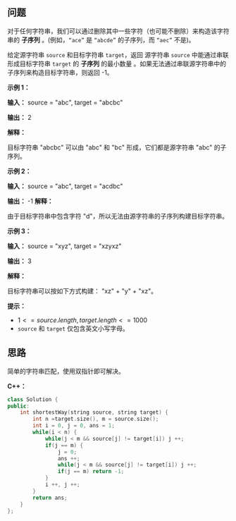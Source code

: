 ## 问题

对于任何字符串，我们可以通过删除其中一些字符（也可能不删除）来构造该字符串的 **子序列** 。(例如，`“ace”` 是 `“abcde”` 的子序列，而 `“aec”` 不是)。

给定源字符串 `source` 和目标字符串 `target`，返回 源字符串 `source` 中能通过串联形成目标字符串 `target` 的 **子序列** 的最小数量 。如果无法通过串联源字符串中的子序列来构造目标字符串，则返回 -1。

 

**示例 1：**

**输入：** source = "abc", target = "abcbc"

**输出：**  2

**解释：** 

目标字符串 "abcbc" 可以由 "abc" 和 "bc" 形成，它们都是源字符串 "abc" 的子序列。

**示例 2：**

**输入：** source = "abc", target = "acdbc"

**输出：** -1
**解释：**

由于目标字符串中包含字符 "d"，所以无法由源字符串的子序列构建目标字符串。

**示例 3：**

**输入：**  source = "xyz", target = "xzyxz"

**输出：** 3

**解释：**

目标字符串可以按如下方式构建： "xz" + "y" + "xz"。
 

**提示：**

- ${1 <= source.length, target.length <= 1000}$
- `source` 和 `target` 仅包含英文小写字母。

## 思路
简单的字符串匹配，使用双指针即可解决。

**C++：**


```c++
class Solution {
public:
    int shortestWay(string source, string target) {
        int n =target.size(), m = source.size();
        int i = 0, j = 0, ans = 1;
        while(i < n) {
            while(j < m && source[j] != target[i]) j ++;
            if(j == m) {
                j = 0;
                ans ++;
                while(j < m && source[j] != target[i]) j ++;
                if(j == m) return -1;
            }
            i ++, j ++;
        }
        return ans;
    }
};
```